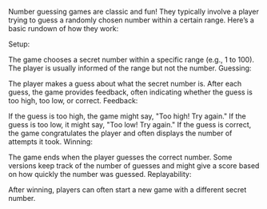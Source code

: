 Number guessing games are classic and fun! They typically involve a player trying to guess a randomly chosen number within a certain range. Here’s a basic rundown of how they work:

Setup:

The game chooses a secret number within a specific range (e.g., 1 to 100).
The player is usually informed of the range but not the number.
Guessing:

The player makes a guess about what the secret number is.
After each guess, the game provides feedback, often indicating whether the guess is too high, too low, or correct.
Feedback:

If the guess is too high, the game might say, "Too high! Try again."
If the guess is too low, it might say, "Too low! Try again."
If the guess is correct, the game congratulates the player and often displays the number of attempts it took.
Winning:

The game ends when the player guesses the correct number.
Some versions keep track of the number of guesses and might give a score based on how quickly the number was guessed.
Replayability:

After winning, players can often start a new game with a different secret number.
